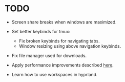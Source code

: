 # TODO
- Screen share breaks when windows are maximized.

- Set better keybinds for tmux:
    - Fix broken keybinds for navigating tabs.
    - Window resizing using above navigation keybinds.

- Fix file manager used for downloads. 

- Apply performance improvements described [here](https://artemis.sh/2022/09/18/wayland-from-an-x-apologist.html).

- Learn how to use workspaces in hyprland.
